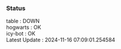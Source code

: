 ### Status


table : DOWN  
hogwarts : OK  
icy-bot : OK  
Latest Update : 2024-11-16 07:09:01.254584
